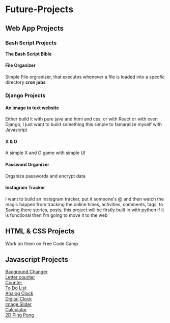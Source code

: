 # Future-Projects
## Web App Projects

### Bash Script Projects
**The Bash Script Bible**
#### File Organizer
Simple File orgranizer, that executes whenever a file is loaded into a specfic directory **cron jobs**


### Django Projects

#### An image to text website
Either build it with pure java and html and css, or with React or with even Django, I just want to build something this simple to famaralize myself with Javascript

#### X & O
A simple X and O game with simple UI

#### Password Organizer
Organize passwords and encrypt data

#### Instagram Tracker
I want to build an Instagram tracker, put it someone's @ and then watch the magic happen from tracking the online times, activities, comments, tags, to Saving there  stories, posts, this project will be firstly built in with python if it is functional then I'm going to move it to the web  

## HTML & CSS Projects
Work on them on Free Code Camp

## Javascript Projects
[Bacground Changer][instagram-post]</br>
[Letter counter][instagram-post]</br>
[Counter][instagram-post]</br>
[To Do List][instagram-post]</br>
[Analog Clock][instagram-post]</br>
[Digital Clock][instagram-post]</br>
[Image Slider][instagram-post]</br>
[Calculator][instagram-post]</br>
[2D Ping Pong][instagram-post]</br>

[instagram-post]:https://www.instagram.com/p/CTpJRCPhgWF/
